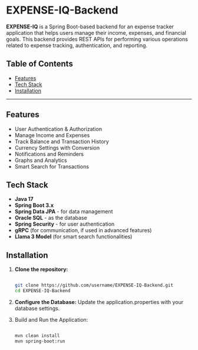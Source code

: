 # EXPENSE-IQ-Backend

**EXPENSE-IQ** is a Spring Boot-based backend for an expense tracker application that helps users manage their income, expenses, and financial goals. This backend provides REST APIs for performing various operations related to expense tracking, authentication, and reporting.

## Table of Contents
- [Features](#features)
- [Tech Stack](#tech-stack)
- [Installation](#installation)

---

## Features

- User Authentication & Authorization
- Manage Income and Expenses
- Track Balance and Transaction History
- Currency Settings with Conversion
- Notifications and Reminders
- Graphs and Analytics
- Smart Search for Transactions

## Tech Stack

- **Java 17**
- **Spring Boot 3.x**
- **Spring Data JPA** - for data management
- **Oracle SQL** - as the database
- **Spring Security** - for user authentication
- **gRPC** (for communication, if used in advanced features)
- **Llama 3 Model** (for smart search functionalities)
  
## Installation

1. **Clone the repository:**
   ```bash
   
   git clone https://github.com/username/EXPENSE-IQ-Backend.git
   cd EXPENSE-IQ-Backend
   
2. **Configure the Database:** Update the application.properties with your database settings.

3. Build and Run the Application:
   ```bash
   
   mvn clean install
   mvn spring-boot:run
